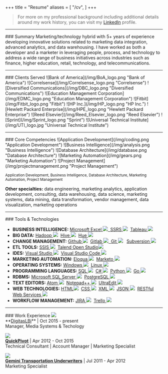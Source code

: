 +++
title = "Resume"
aliases = [
    "/cv",
]
+++
> For more on my professional background including additional details around my work history, you can visit my <a href="https://www.linkedin.com/in/andrewrgoss" target="_blank">LinkedIn</a> profile.

<hr>
### Summary
Marketing/technology hybrid with 5+ years of experience developing innovative solutions related to marketing data integration, advanced analytics, and data warehousing. I have worked as both a developer and a marketer in leveraging people, process, and technology to address a wide range of business initiatives across industries such as finance, higher education, retail, technology, and telecommunications.

<hr>
### Clients Served
![Bank of America](/img/BoA_logo.png "Bank of America")
![Correlsense](/img/Correlsense_logo.png "Correlsense")
![Diversified Communications](/img/DBC_logo.png "Diversified Communications")
![Education Management Corporation](/img/EDMC_logo.png "Education Management Corporation")
![Fitbit](/img/Fitbit_logo.png "Fitbit")
![HP Inc.](/img/HP_logo.png "HP Inc.")
![Hewlett Packard Enterprise](/img/HPE_logo.png "Hewlett Packard Enterprise")
![Reed Elsevier](/img/Reed_Elsevier_logo.png "Reed Elsevier")
![Sprint](/img/Sprint_logo.png "Sprint")
![Universal Technical Institute](/img/UTI_logo.jpg "Universal Technical Institute")

<hr>
### Core Competencies
![Application Development](/img/coding.png "Application Development")
![Business Intelligence](/img/analysis.png "Business Intelligence")
![Database Architecture](/img/database.png "Database Architecture") 
![Marketing Automation](/img/gears.png "Marketing Automation")
![Project Management](/img/projectmanagement.png "Project Management")

<sub>Application Development, Business Intelligence, Database Architecture, Marketing Automation, Project Management</sub><br>

<b>Other specialties:</b> data engineering, marketing analytics, application development, consulting, data warehousing, data science, marketing systems, data mining, data transformation, vendor management, data visualization, marketing operations

<hr>
### Tools & Technologies

* <b>BUSINESS INTELLIGENCE:</b> <a href="https://en.wikipedia.org/wiki/Microsoft_Excel" target="_blank">Microsoft Excel&nbsp;<img src="/img/msexcel.png">&nbsp;&nbsp;<a href="https://msdn.microsoft.com/en-us/library/ms159106.aspx" target="_blank">SSRS&nbsp;<img src="/img/mssqlserver.png"></a>&nbsp;&nbsp;<a href="http://www.tableau.com" target="_blank">Tableau&nbsp;<img src="/img/tableau.png"></a>
* <b>BIG DATA:</b> <a href="http://hadoop.apache.org" target="_blank">Hadoop&nbsp;<img src="/img/hadoop.png"></a>&nbsp;&nbsp;<a href="https://hive.apache.org" target="_blank">Hive&nbsp;<img src="/img/hive.png"></a>&nbsp;&nbsp;<a href="http://gethue.com" target="_blank">Hue&nbsp;<img src="/img/hue.png"></a>
* <b>CHANGE MANAGEMENT:</b> <a href="https://github.com" target="_blank">Github&nbsp;<img src="/img/github.png"></a>&nbsp;&nbsp;<a href="https://about.gitlab.com" target="_blank">Gitlab&nbsp;<img src="/img/gitlab.png">&nbsp;&nbsp;<a href="https://git-scm.com" target="_blank">Git&nbsp;<img src="/img/git.png"></a>&nbsp;&nbsp; <a href="https://subversion.apache.org" target="_blank">Subversion&nbsp;<img src="/img/subversion.png"></a>
* <b>ETL TOOLS:</b> <a href="https://msdn.microsoft.com/en-us/library/ms141026.aspx" target="_blank">SSIS&nbsp;<img src="/img/mssqlserver.png"></a>&nbsp;&nbsp;<a href="https://www.talend.com/products/talend-open-studio" target="_blank">Talend Open Studio<img src="/img/talend.png"></a>
* <b>IDES:</b> <a href="https://www.visualstudio.com" target="_blank">Visual Studio&nbsp;<img src="/img/visual_studio.png"></a>&nbsp;&nbsp;<a href="https://www.visualstudio.com" target="_blank">Visual Studio Code&nbsp;<img src="/img/visual_studio_code.png"></a>
* <b>MARKETING AUTOMATION:</b> <a href="https://www.oracle.com/marketingcloud/products/marketing-automation/index.html" target="_blank">Eloqua&nbsp;<img src="/img/eloqua.png"></a>&nbsp;&nbsp;<a href="https://www.marketo.com" target="_blank">Marketo&nbsp;<img src="/img/marketo.png"></a>
* <b>OPERATING SYSTEMS:</b> <a href="http://www.microsoft.com/en-us/windows" target="_blank">Windows&nbsp;<img src="/img/windows.png"></a>&nbsp;&nbsp;<a href="https://www.linux.com" target="_blank">Linux&nbsp;<img src="/img/linux.png"></a>
* <b>PROGRAMMING LANGUAGES:</b> <a href="https://en.wikipedia.org/wiki/SQL" target="_blank">SQL&nbsp;<img src="/img/sql.png"></a>&nbsp;&nbsp;<a href="https://msdn.microsoft.com/en-us/library/z1zx9t92.aspx" target="_blank">C#&nbsp;<img src="/img/csharp.png"></a>&nbsp;&nbsp;<a href="https://www.python.org" target="_blank">Python&nbsp;<img src="/img/python.png"></a>&nbsp;&nbsp;<a href="https://golang.org" target="_blank">Go&nbsp;<img src="/img/golang.png"></a>
* <b>RDBMS:</b> <a href="https://msdn.microsoft.com/en-us/library/mt590198.aspx" target="_blank">Microsoft SQL Server&nbsp;<img src="/img/mssqlserver.png"></a>&nbsp;&nbsp;<a href="https://www.postgresql.org" target="_blank">PostgreSQL&nbsp;<img src="/img/postgresql.png"></a>
* <b>TEXT EDITORS:</b> <a href="https://atom.io" target="_blank">Atom&nbsp;<img src="/img/atom.png"></a>&nbsp;&nbsp;<a href="https://notepad-plus-plus.org" target="_blank">Notepad++&nbsp;<img src="/img/notepad++.png"></a>&nbsp;&nbsp;<a href="http://www.ultraedit.com" target="_blank">UltraEdit&nbsp;<img src="/img/ultraedit.png"></a>
* <b>WEB TECHNOLOGIES:</b> <a href="https://en.wikipedia.org/wiki/HTML" target="_blank">HTML<img src="/img/html5.png"></a>&nbsp;&nbsp;<a href="https://en.wikipedia.org/wiki/Cascading_Style_Sheets" target="_blank">CSS&nbsp;<img src="/img/css3.png"></a>&nbsp;&nbsp;<a href="https://en.wikipedia.org/wiki/XML" target="_blank">XML&nbsp;<img src="/img/xml.png"></a>&nbsp;&nbsp;<a href="https://en.wikipedia.org/wiki/JSON" target="_blank">JSON&nbsp;<img src="/img/json.png"></a>&nbsp;&nbsp;<a href="https://en.wikipedia.org/wiki/Representational_state_transfer" target="_blank">RESTful Web Services&nbsp;<img src="/img/rest-api.png"></a>
* <b>WORKFLOW MANAGEMENT:</b> <a href="https://www.atlassian.com/software/jira" target="_blank">JIRA&nbsp;<img src="/img/jira.png"></a>&nbsp;&nbsp;<a href="https://trello.com" target="_blank">Trello&nbsp;<img src="/img/trello.png"></a>

<hr>
### Work Experience
<a href="http://www.digitaslbi.com/us" target="_blank"><img src="/img/digitaslbi_logo.png"></a><br>
**<a href="http://www.digitaslbi.com/us" target="_blank">DigitasLBi</a>** | Oct 2015 - present<br>
Manager, Media Systems & Techology

<a href="http://www.quickpivot.com" target="_blank"><img src="/img/quickpivot_logo.png"></a><br>
**<a href="http://www.quickpivot.com" target="_blank">QuickPivot</a>** | Apr 2012 - Oct 2015<br>
Technical Consultant | Account Manager | Marketing Specialist

<a href="http://www.geminiunderwriters.com" target="_blank"><img src="/img/gtu_logo.png"></a><br>
**<a href="http://www.geminiunderwriters.com" target="_blank">Gemini Transportation Underwriters</a>** | Jul 2011 - Apr 2012<br>
Marketing Specialist